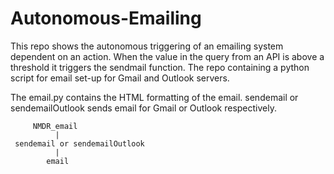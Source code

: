 # Autonomous-Emailing
 This repo shows the autonomous triggering of an emailing system dependent on an action. When the value in the query from an API is above a threshold it triggers the sendmail function. The repo containing a python script for email set-up for Gmail and Outlook servers.
 
 The email.py contains the HTML formatting of the email. sendemail or sendemailOutlook sends email for Gmail or Outlook respectively.
 
         NMDR_email
              |
     sendemail or sendemailOutlook
              |
            email
              

